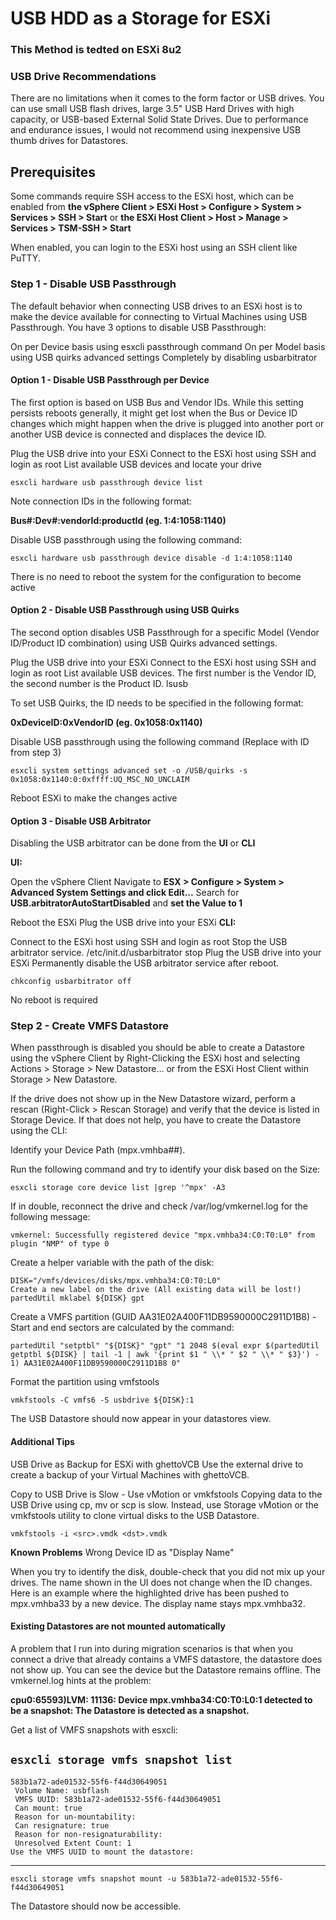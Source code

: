 # USB HDD as a Storage for ESXi

### This Method is tedted on ESXi 8u2

### USB Drive Recommendations
There are no limitations when it comes to the form factor or USB drives. You can use small USB flash drives, large 3.5" USB Hard Drives with high capacity, or USB-based External Solid State Drives. Due to performance and endurance issues, I would not recommend using inexpensive USB thumb drives for Datastores.

## Prerequisites
Some commands require SSH access to the ESXi host, which can be enabled from **the vSphere Client > ESXi Host > Configure > System > Services > SSH > Start**
or **the ESXi Host Client > Host > Manage >  Services > TSM-SSH > Start**
 
When enabled, you can login to the ESXi host using an SSH client like PuTTY.

### Step 1 - Disable USB Passthrough
The default behavior when connecting USB drives to an ESXi host is to make the device available for connecting to Virtual Machines using USB Passthrough. You have 3 options to disable USB Passthrough:

On per Device basis using esxcli passthrough command
On per Model basis using USB quirks advanced settings
Completely by disabling usbarbitrator

#### Option 1 - Disable USB Passthrough per Device

The first option is based on USB Bus and Vendor IDs. While this setting persists reboots generally, it might get lost when the Bus or Device ID changes which might happen when the drive is plugged into another port or another USB device is connected and displaces the device ID.

Plug the USB drive into your ESXi
Connect to the ESXi host using SSH and login as root
List available USB devices and locate your drive

```esxcli hardware usb passthrough device list```

Note connection IDs in the following format:

**Bus#:Dev#:vendorId:productId (eg. 1:4:1058:1140)**

Disable USB passthrough using the following command:

```esxcli hardware usb passthrough device disable -d 1:4:1058:1140```

There is no need to reboot the system for the configuration to become active

#### Option 2 - Disable USB Passthrough using USB Quirks

The second option disables USB Passthrough for a specific Model (Vendor ID/Product ID combination) using USB Quirks advanced settings.

Plug the USB drive into your ESXi
Connect to the ESXi host using SSH and login as root
List available USB devices. The first number is the Vendor ID, the second number is the Product ID.
lsusb


To set USB Quirks, the ID needs to be specified in the following format: 

**0xDeviceID:0xVendorID (eg. 0x1058:0x1140)**

Disable USB passthrough using the following command (Replace with ID from step 3)

```esxcli system settings advanced set -o /USB/quirks -s 0x1058:0x1140:0:0xffff:UQ_MSC_NO_UNCLAIM```

Reboot ESXi to make the changes active
 

#### Option 3 - Disable USB Arbitrator

Disabling the USB arbitrator can be done from the **UI** or **CLI**

**UI:**

Open the vSphere Client
Navigate to **ESX > Configure > System > Advanced System Settings and click Edit...**
Search for **USB.arbitratorAutoStartDisabled** and **set the Value to 1**

Reboot the ESXi
Plug the USB drive into your ESXi
**CLI:**

Connect to the ESXi host using SSH and login as root
Stop the USB arbitrator service.
/etc/init.d/usbarbitrator stop
Plug the USB drive into your ESXi
Permanently disable the USB arbitrator service after reboot.

```chkconfig usbarbitrator off```

No reboot is required

### Step 2 - Create VMFS Datastore

When passthrough is disabled you should be able to create a Datastore using the vSphere Client by Right-Clicking the ESXi host and selecting Actions > Storage > New Datastore... or from the ESXi Host Client within Storage > New Datastore.

If the drive does not show up in the New Datastore wizard, perform a rescan (Right-Click > Rescan Storage) and verify that the device is listed in Storage Device. If that does not help, you have to create the Datastore using the CLI:

Identify your Device Path (mpx.vmhba##). 

Run the following command and try to identify your disk based on the Size:

```esxcli storage core device list |grep '^mpx' -A3```


If in double, reconnect the drive and check /var/log/vmkernel.log for the following message:
```
vmkernel: Successfully registered device "mpx.vmhba34:C0:T0:L0" from plugin "NMP" of type 0
```
Create a helper variable with the path of the disk:
```
DISK="/vmfs/devices/disks/mpx.vmhba34:C0:T0:L0"
Create a new label on the drive (All existing data will be lost!)
partedUtil mklabel ${DISK} gpt
```
Create a VMFS partition (GUID AA31E02A400F11DB9590000C2911D1B8) - Start and end sectors are calculated by the command:
```
partedUtil "setptbl" "${DISK}" "gpt" "1 2048 $(eval expr $(partedUtil getptbl ${DISK} | tail -1 | awk '{print $1 " \\* " $2 " \\* " $3}') - 1) AA31E02A400F11DB9590000C2911D1B8 0"
```
Format the partition using vmfstools

```vmkfstools -C vmfs6 -S usbdrive ${DISK}:1```


The USB Datastore should now appear in your datastores view.

#### Additional Tips
USB Drive as Backup for ESXi with ghettoVCB
Use the external drive to create a backup of your Virtual Machines with ghettoVCB.

Copy to USB Drive is Slow - Use vMotion or vmkfstools
Copying data to the USB Drive using cp, mv or scp is slow. Instead, use Storage vMotion or the vmkfstools utility to clone virtual disks to the USB Datastore.

```vmkfstools -i <src>.vmdk <dst>.vmdk```

**Known Problems**
Wrong Device ID as "Display Name"

When you try to identify the disk, double-check that you did not mix up your drives. The name shown in the UI does not change when the ID changes. Here is an example where the highlighted drive has been pushed to mpx.vmhba33 by a new device. The display name stays mpx.vmhba32.

#### Existing Datastores are not mounted automatically
A problem that I run into during migration scenarios is that when you connect a drive that already contains a VMFS datastore, the datastore does not show up. You can see the device but the Datastore remains offline. The vmkernel.log hints at the problem:

**cpu0:65593)LVM: 11136: Device mpx.vmhba34:C0:T0:L0:1 detected to be a snapshot:
The Datastore is detected as a snapshot.**

Get a list of VMFS snapshots with esxcli:

```esxcli storage vmfs snapshot list```
---
```
583b1a72-ade01532-55f6-f44d30649051
 Volume Name: usbflash
 VMFS UUID: 583b1a72-ade01532-55f6-f44d30649051
 Can mount: true
 Reason for un-mountability:
 Can resignature: true
 Reason for non-resignaturability:
 Unresolved Extent Count: 1
Use the VMFS UUID to mount the datastore:
```
---

```esxcli storage vmfs snapshot mount -u 583b1a72-ade01532-55f6-f44d30649051```


The Datastore should now be accessible.
